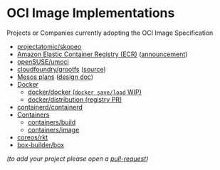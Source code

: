 # OCI Image Implementations

Projects or Companies currently adopting the OCI Image Specification

* [projectatomic/skopeo](https://github.com/projectatomic/skopeo)
* [Amazon Elastic Container Registry (ECR)](https://docs.aws.amazon.com/AmazonECR/latest/userguide/image-manifest-formats.html) ([announcement](https://aws.amazon.com/about-aws/whats-new/2017/01/amazon-ecr-supports-docker-image-manifest-v2-schema-2/))
* [openSUSE/umoci](https://github.com/openSUSE/umoci)
* [cloudfoundry/grootfs](https://github.com/cloudfoundry/grootfs) ([source](https://github.com/cloudfoundry/grootfs/blob/c3da26e1e463b51be1add289032f3dca6698b335/fetcher/remote/docker_src.go))
* [Mesos plans](https://issues.apache.org/jira/browse/MESOS-5011) ([design doc](https://docs.google.com/document/d/1Pus7D-inIBoLSIPyu3rl_apxvUhtp3rp0_b0Ttr2Xww/edit#heading=h.hrvk2wboog4p))
* [Docker](https://github.com/docker)
  - [docker/docker (`docker save/load` WIP)](https://github.com/docker/docker/pull/26369)
  - [docker/distribution (registry PR)](https://github.com/docker/distribution/pull/2076)
* [containerd/containerd](https://github.com/containerd/containerd)
* [Containers](https://github.com/containers/)
  - [containers/build](https://github.com/containers/build)
  - [containers/image](https://github.com/containers/image)
* [coreos/rkt](https://github.com/coreos/rkt)
* [box-builder/box](https://github.com/box-builder/box)


_(to add your project please open a [pull-request](https://github.com/opencontainers/image-spec/pulls))_
